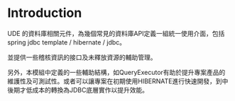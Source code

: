 # Introduction

UDE 的資料庫相關元件，為幾個常見的資料庫API定義一組統一使用介面，包括spring jdbc template / hibernate / jdbc。

並提供一些稽核資訊的接口及未釋放資源的輔助管理。

另外，本模組中定義的一些輔助結構，如QueryExecutor有助於提升專案產品的維護性及可測試性。或者可以讓專案在初期使用HIBERNATE進行快速開發，到中後期才低成本的轉換為JDBC底層實作以提升效能。

